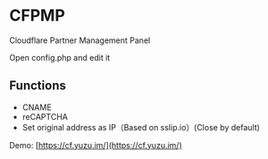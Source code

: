 # CFPMP
Cloudflare Partner Management Panel

Open config.php and edit it

## Functions
* CNAME
* reCAPTCHA
* Set original address as IP（Based on sslip.io）(Close by default)

Demo: [https://cf.yuzu.im/](https://cf.yuzu.im/)
